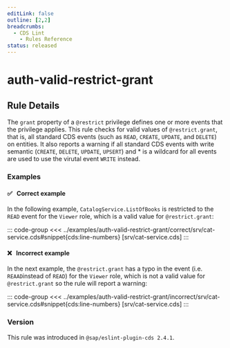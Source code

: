 ```yaml
---
editLink: false
outline: [2,2]
breadcrumbs:
  - CDS Lint
    - Rules Reference
status: released
---
```


<style>
.vp-code {
  overflow-x: hidden !important;
}
</style>

<script setup>
  import PlaygroundBadge from '../../../.vitepress/theme/components/PlaygroundBadge.vue'
</script>

# auth-valid-restrict-grant

## Rule Details

The `grant` property of a `@restrict` privilege defines one or more events that the privilege applies. This rule checks for valid values of `@restrict.grant`, that is, all standard CDS events (such as `READ`, `CREATE`, `UPDATE`, and `DELETE`) on entities. It also reports a warning if all standard CDS events with write semantic (`CREATE`, `DELETE`, `UPDATE`, `UPSERT`) and * is a wildcard for all events are used to use the virutal event `WRITE` instead.

### Examples

#### ✅ &nbsp; Correct example

In the following example, `CatalogService.ListOfBooks` is restricted to the `READ` event for the `Viewer` role, which is a valid value for `@restrict.grant`:

::: code-group
<<< ../examples/auth-valid-restrict-grant/correct/srv/cat-service.cds#snippet{cds:line-numbers} [srv/cat-service.cds]
:::
<PlaygroundBadge
  name="auth-valid-restrict-grant"
  kind="correct"
  :rules="{'@sap/cds/auth-valid-restrict-grant': ['warn', 'show']}"
  :files="['db/schema.cds', 'srv/cat-service.cds']"
/>

#### ❌ &nbsp; Incorrect example

In the next example, the `@restrict.grant` has a typo in the event (i.e. `REAAD`instead of `READ`) for the `Viewer` role, which is not a valid value for `@restrict.grant` so the rule will report a warning:

::: code-group
<<< ../examples/auth-valid-restrict-grant/incorrect/srv/cat-service.cds#snippet{cds:line-numbers} [srv/cat-service.cds]
:::
<PlaygroundBadge
  name="auth-valid-restrict-grant"
  kind="incorrect"
  :rules="{'@sap/cds/auth-valid-restrict-grant': ['warn', 'show']}"
  :files="['db/schema.cds', 'srv/cat-service.cds']"
/>

### Version
This rule was introduced in `@sap/eslint-plugin-cds 2.4.1`.